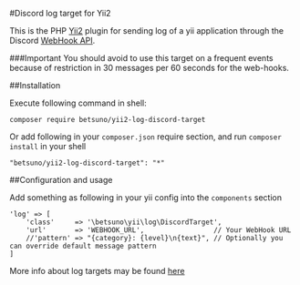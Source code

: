 #Discord log target for Yii2

This is the PHP [Yii2](https://github.com/yiisoft/yii2) plugin for sending log of a yii application through the Discord [WebHook API](https://support.discordapp.com/hc/en-us/articles/228383668-Intro-to-Webhooks).

###Important
You should avoid to use this target on a frequent events because of restriction in 30 messages per 60 seconds for the web-hooks.

##Installation

Execute following command in shell:
```shell
composer require betsuno/yii2-log-discord-target
```

Or add following in your `composer.json` require section, and run `composer install` in your shell
```
"betsuno/yii2-log-discord-target": "*"
```

##Configuration and usage

Add something as following in your yii config into the `components` section
```
'log' => [
    'class'     => '\betsuno\yii\log\DiscordTarget',
    'url'       => 'WEBHOOK_URL',                 // Your WebHook URL
    //'pattern' => "{category}: {level}\n{text}", // Optionally you can override default message pattern
]
```

More info about log targets may be found [here](https://www.yiiframework.com/doc/guide/2.0/en/runtime-logging#log-targets)
